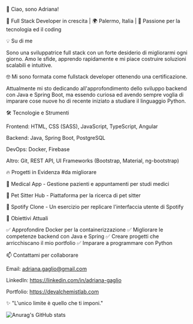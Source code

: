 👋 Ciao, sono Adriana!

🚀 Full Stack Developer in crescita | 🌍 Palermo, Italia | 🎯 Passione per la tecnologia ed il coding


💡 Su di me

Sono una sviluppatrice full stack con un forte desiderio di migliorarmi ogni giorno. 
Amo le sfide, apprendo rapidamente e mi piace costruire soluzioni scalabili e intuitive. 

🤓 Mi sono formata come fullstack developer ottenendo una certificazione. 

Attualmente mi sto dedicando all'approfondimento dello sviluppo backend con Java e Spring Boot, ma essendo curiosa ed avendo sempre voglia di imparare cose nuove ho di recente iniziato a studiare il linguaggio Python.


🛠️ Tecnologie e Strumenti

Frontend: HTML, CSS (SASS), JavaScript, TypeScript, Angular

Backend: Java, Spring Boot, PostgreSQL

DevOps: Docker, Firebase

Altro: Git, REST API, UI Frameworks (Bootstrap, Material, ng-bootstrap)


🔥 Progetti in Evidenza #da migliorare

🏥 Medical App - Gestione pazienti e appuntamenti per studi medici

🐶 Pet Sitter Hub - Piattaforma per la ricerca di pet sitter

🎵 Spotify Clone - Un esercizio per replicare l'interfaccia utente di Spotify


📌 Obiettivi Attuali

✅ Approfondire Docker per la containerizzazione
✅ Migliorare le competenze backend con Java e Spring
✅ Creare progetti che arricchiscano il mio portfolio
✅ Imparare a programmare con Python


📫 Contattami per collaborare

Email: adriana.gaglio@gmail.com

LinkedIn: https://linkedin.com/in/adriana-gaglio

Portfolio: https://devalchemistlab.com

✨ "L'unico limite è quello che ti imponi."

![Anurag's GitHub stats](https://github-readme-stats.vercel.app/api?username=adrianagaglio&show_icons=true&theme=radical)
